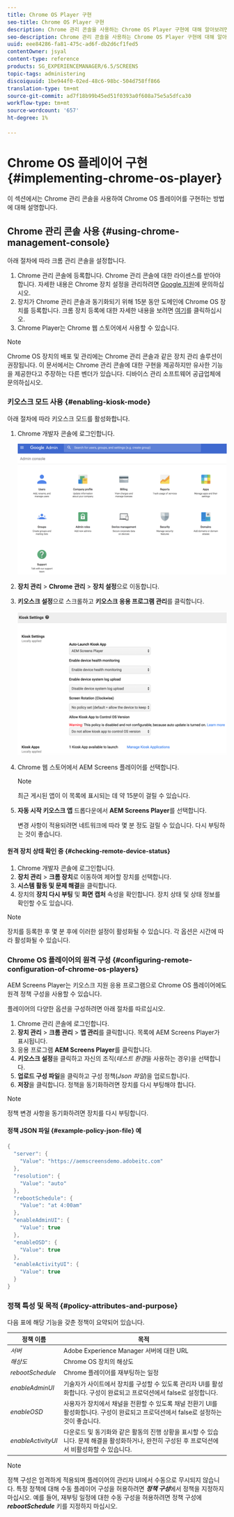 ```yaml
---
title: Chrome OS Player 구현
seo-title: Chrome OS Player 구현
description: Chrome 관리 콘솔을 사용하는 Chrome OS Player 구현에 대해 알아보려면 이 페이지를 따르십시오.
seo-description: Chrome 관리 콘솔을 사용하는 Chrome OS Player 구현에 대해 알아보려면 이 페이지를 따르십시오.
uuid: eee84286-fa81-475c-ad6f-db2d6cf1fed5
contentOwner: jsyal
content-type: reference
products: SG_EXPERIENCEMANAGER/6.5/SCREENS
topic-tags: administering
discoiquuid: 1be944f0-02ed-48c6-98bc-504d758ff866
translation-type: tm+mt
source-git-commit: ad7f18b99b45ed51f0393a0f608a75e5a5dfca30
workflow-type: tm+mt
source-wordcount: '657'
ht-degree: 1%

---
```



# Chrome OS 플레이어 구현 {#implementing-chrome-os-player}

이 섹션에서는 Chrome 관리 콘솔을 사용하여 Chrome OS 플레이어를 구현하는 방법에 대해 설명합니다.

## Chrome 관리 콘솔 사용 {#using-chrome-management-console}

아래 절차에 따라 크롬 관리 콘솔을 설정합니다.

1. Chrome 관리 콘솔에 등록합니다. Chrome 관리 콘솔에 대한 라이센스를 받아야 합니다. 자세한 내용은 Chrome 장치 설정을 관리하려면 [Google 지원](https://support.google.com/chrome/a/answer/1375678?hl=en&amp;ref_topic=2935995)에 문의하십시오.
1. 장치가 Chrome 관리 콘솔과 동기화되기 위해 15분 동안 도메인에 Chrome OS 장치를 등록합니다. 크롬 장치 등록에 대한 자세한 내용을 보려면 [여기](https://support.google.com/chrome/a/answer/1360534?hl=en)를 클릭하십시오.
1. Chrome Player는 Chrome 웹 스토어에서 사용할 수 있습니다.

>[!NOTE]
>
>Chrome OS 장치의 배포 및 관리에는 Chrome 관리 콘솔과 같은 장치 관리 솔루션이 권장됩니다. 이 문서에서는 Chrome 관리 콘솔에 대한 구현을 제공하지만 유사한 기능을 제공한다고 주장하는 다른 벤더가 있습니다. 디바이스 관리 소프트웨어 공급업체에 문의하십시오.

### 키오스크 모드 사용 {#enabling-kiosk-mode}

아래 절차에 따라 키오스크 모드를 활성화합니다.

1. Chrome 개발자 콘솔에 로그인합니다.

   ![screen_shot_2017-12-08at20303pm](assets/screen_shot_2017-12-08at20303pm.png)

1. **장치 관리** > **Chrome 관리** > **장치 설정**&#x200B;으로 이동합니다.
1. **키오스크 설정**&#x200B;으로 스크롤하고 **키오스크 응용 프로그램 관리**&#x200B;를 클릭합니다.

   ![키오스크](assets/kiosk.png)

1. Chrome 웹 스토어에서 AEM Screens 플레이어를 선택합니다.

   >[!NOTE]
   >
   >최근 게시된 앱이 이 목록에 표시되는 데 약 15분이 걸릴 수 있습니다.

1. **자동 시작 키오스크 앱** 드롭다운에서 **AEM Screens Player**&#x200B;를 선택합니다.

   변경 사항이 적용되려면 네트워크에 따라 몇 분 정도 걸릴 수 있습니다. 다시 부팅하는 것이 좋습니다.

#### 원격 장치 상태 확인 중 {#checking-remote-device-status}

1. Chrome 개발자 콘솔에 로그인합니다.
1. **장치 관리** > **크롬 장치**&#x200B;로 이동하여 제어할 장치를 선택합니다.
1. **시스템 활동 및 문제 해결**&#x200B;을 클릭합니다.
1. 장치의 **장치 다시 부팅** 및 **화면 캡처** 속성을 확인합니다. 장치 상태 및 상태 정보를 확인할 수도 있습니다.

>[!NOTE]
>
>장치를 등록한 후 몇 분 후에 이러한 설정이 활성화될 수 있습니다. 각 옵션은 시간에 따라 활성화될 수 있습니다.

### Chrome OS 플레이어의 원격 구성 {#configuring-remote-configuration-of-chrome-os-players}

AEM Screens Player는 키오스크 지원 응용 프로그램으로 Chrome OS 플레이어에도 원격 정책 구성을 사용할 수 있습니다.

플레이어의 다양한 옵션을 구성하려면 아래 절차를 따르십시오.

1. Chrome 관리 콘솔에 로그인합니다.
1. **장치 관리** > **크롬 관리** > **앱 관리**&#x200B;를 클릭합니다. 목록에 AEM Screens Player가 표시됩니다.
1. 응용 프로그램 **AEM Screens Player**&#x200B;를 클릭합니다.
1. **키오스크 설정**&#x200B;을 클릭하고 자신의 조직(*테스트 환경*&#x200B;을 사용하는 경우)을 선택합니다.
1. **업로드 구성 파일**&#x200B;을 클릭하고 구성 정책(*Json 파일*)을 업로드합니다.
1. **저장**&#x200B;을 클릭합니다. 정책을 동기화하려면 장치를 다시 부팅해야 합니다.

>[!NOTE]
>
>정책 변경 사항을 동기화하려면 장치를 다시 부팅합니다.

#### 정책 JSON 파일 {#example-policy-json-file} 예

```java
{
  "server": {
    "Value": "https://aemscreensdemo.adobeitc.com"
  },
  "resolution": {
    "Value": "auto"
  },
  "rebootSchedule": {
    "Value": "at 4:00am"
  },
  "enableAdminUI": {
    "Value": true
  },
  "enableOSD": {
    "Value": true
  },
  "enableActivityUI": {
    "Value": true
  }
}
```

### 정책 특성 및 목적 {#policy-attributes-and-purpose}

다음 표에 해당 기능을 갖춘 정책이 요약되어 있습니다.

| **정책 이름** | **목적** |
|---|---|
| *서버* | Adobe Experience Manager 서버에 대한 URL |
| *해상도* | Chrome OS 장치의 해상도 |
| *rebootSchedule* | Chrome 플레이어를 재부팅하는 일정 |
| *enableAdminUI* | 기술자가 사이트에서 장치를 구성할 수 있도록 관리자 UI를 활성화합니다. 구성이 완료되고 프로덕션에서 false로 설정합니다. |
| *enableOSD* | 사용자가 장치에서 채널을 전환할 수 있도록 채널 전환기 UI를 활성화합니다. 구성이 완료되고 프로덕션에서 false로 설정하는 것이 좋습니다. |
| *enableActivityUI* | 다운로드 및 동기화와 같은 활동의 진행 상황을 표시할 수 있습니다. 문제 해결을 활성화하거나, 완전히 구성된 후 프로덕션에서 비활성화할 수 있습니다. |

>[!NOTE]
>
>정책 구성은 엄격하게 적용되며 플레이어의 관리자 UI에서 수동으로 무시되지 않습니다. 특정 정책에 대해 수동 플레이어 구성을 허용하려면 ***정책 구성***&#x200B;에서 정책을 지정하지 마십시오. 예를 들어, 재부팅 일정에 대한 수동 구성을 허용하려면 정책 구성에 ***rebootSchedule*** 키를 지정하지 마십시오.
